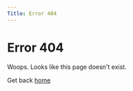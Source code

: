 ```yaml
---
Title: Error 404
---
```


# Error 404

Woops. Looks like this page doesn't exist.

Get back <a href="%base_url%?">home</a></td>
